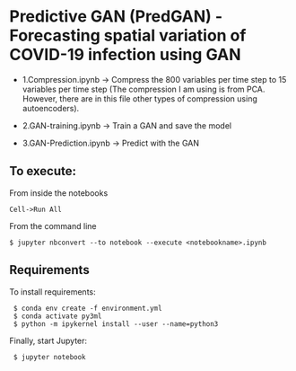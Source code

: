 # Predictive GAN (PredGAN) - Forecasting spatial variation of COVID-19 infection using GAN

- 1.Compression.ipynb -> Compress the 800 variables per time step to 15 variables per time step (The compression I am using is from PCA. However, there are in this file other types of compression using autoencoders). 

- 2.GAN-training.ipynb -> Train a GAN and save the model 

- 3.GAN-Prediction.ipynb -> Predict with the GAN 

## To execute: 

From inside the notebooks 
```
Cell->Run All 
```

From the command line
```
$ jupyter nbconvert --to notebook --execute <notebookname>.ipynb
```

## Requirements

To install requirements:

```setup
 $ conda env create -f environment.yml 
 $ conda activate py3ml
 $ python -m ipykernel install --user --name=python3
```

Finally, start Jupyter:

```start
 $ jupyter notebook
```

